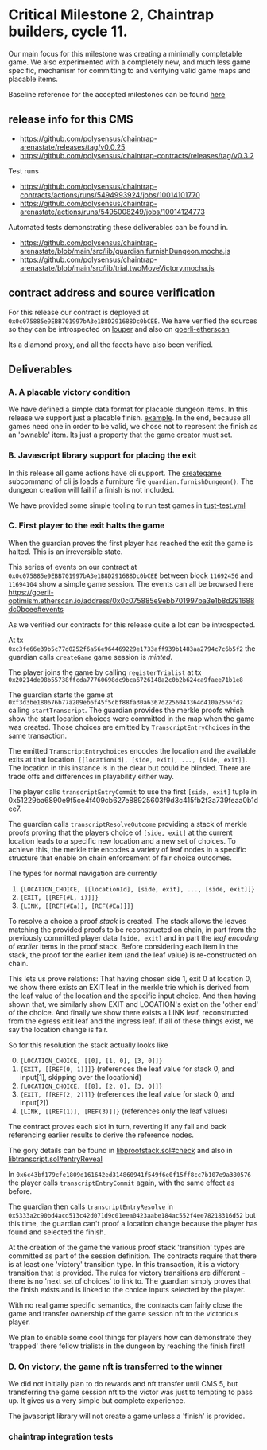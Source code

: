 # Critical Milestone 2, Chaintrap builders, cycle 11.

Our main focus for this milestone was creating a minimally completable game. We also experimented with a completely new, and much less game specific, mechanism for committing to and verifying valid game maps and placable items.

Baseline reference for the accepted milestones can be found [here](https://gov.optimism.io/t/final-chaintrap-builders-cycle-11/5526/6)

## release info for this CMS

* https://github.com/polysensus/chaintrap-arenastate/releases/tag/v0.0.25
* https://github.com/polysensus/chaintrap-contracts/releases/tag/v0.3.2

Test runs

* https://github.com/polysensus/chaintrap-contracts/actions/runs/5494993924/jobs/10014101770
* https://github.com/polysensus/chaintrap-arenastate/actions/runs/5495008249/jobs/10014124773

Automated tests demonstrating these deliverables can be found in.

* https://github.com/polysensus/chaintrap-arenastate/blob/main/src/lib/guardian.furnishDungeon.mocha.js
* https://github.com/polysensus/chaintrap-arenastate/blob/main/src/lib/trial.twoMoveVictory.mocha.js

## contract address and source verification

For this release our contract is deployed at `0x0c075885e9EBB701997bA3e1B8D291688Dc0bCEE`. We have verified the sources so they can be introspected on [louper](https://louper.dev/diamond/0x0c075885e9EBB701997bA3e1B8D291688Dc0bCEE?network=optimism_goerli) and also on [goerli-etherscan](https://goerli-optimism.etherscan.io/address/0x0c075885e9ebb701997ba3e1b8d291688dc0bcee#readProxyContract)

Its a diamond proxy, and all the facets have also been verified.

## Deliverables

### A. A placable victory condition

We have defined a simple data format for placable dungeon items. In this release we support just a placable finish. [example](./data/maps/map02-furnishins.json). In the end, because all games need one in order to be valid, we chose not to represent the finish as an 'ownable' item. Its just a property that the game creator must set.

### B. Javascript library support for placing the exit

In this release all game actions have cli support. The [creategame](./src/command/creategame.js) subcommand of cli.js loads a furniture file `guardian.furnishDungeon()`. The dungeon creation will fail if a finish is not included.

We have provided some simple tooling to run test games in [tust-test.yml](./tusk-tests.yml)

### C. First player to the exit halts the game

When the guardian proves the first player has reached the exit the game is halted. This is an irreversible state.

This series of events  on our contract at `0x0c075885e9EBB701997bA3e1B8D291688Dc0bCEE` between block `11692456` and `11694104` show a simple game session. The events can all be browsed here https://goerli-optimism.etherscan.io/address/0x0c075885e9ebb701997ba3e1b8d291688dc0bcee#events

As we verified our contracts for this release quite a lot can be introspected.

At tx `0xc3fe66e39b5c77d0252f6a56e964469229e1733aff939b1483aa2794c7c6b5f2` the guardian calls `createGame` game session is *minted*.

The player joins the game by calling `registerTrialist` at tx `0x20214de98b55738ffcda77760698dc9bca6726148a2c0b2b624ca9faee71b1e8`

The guardian starts the game at `0xf3d3be180676b77a209eb6f45f5cbf88fa30a6367d2256043364d410a2566fd2` calling `startTranscript`. The guardian provides the merkle proofs which show the start location choices were committed in the map when the game was created. Those choices are emitted by `TranscriptEntryChoices` in the same transaction.

The emitted `TranscriptEntrychoices` encodes the location and the available exits at that location. `[[locationId], [side, exit], ..., [side, exit]]`. The location in this instance is in the clear but could be blinded. There are trade offs and differences in playability either way.

The player calls `transcriptEntryCommit` to use the first `[side, exit]` tuple in 0x51229ba6890e9f5ce4f409cb627e88925603f9d3c415fb2f3a739feaa0b1dee7.

The guardian calls `transcriptResolveOutcome` providing a stack of merkle proofs proving that the players choice of `[side, exit]` at the current location leads to a specific new location and a new set of choices. To achieve this, the merkle trie encodes a variety of leaf nodes in a specific structure that enable on chain enforcement of fair choice outcomes.

The types for normal navigation are currently

1. `{LOCATION_CHOICE, [[locationId], [side, exit], ..., [side, exit]]}`
2. `{EXIT, [[REF(#L, i)]]}`
3. `{LINK, [[REF(#Ea)], [REF(#Ea)]]}`

To resolve a choice a proof *stack* is created. The stack allows the leaves matching the provided proofs to be reconstructed on chain, in part from the previously committed player data `[side, exit]` and in part the *leaf encoding* of *earlier* items in the proof stack. Before considering each item in the stack, the proof for the earlier item (and the leaf value) is re-constructed on chain.

This lets us prove relations: That having chosen side 1, exit 0 at location 0, we show there exists an EXIT leaf in the merkle trie which is derived from the leaf value of the location and the specific input choice. And then having shown that, we similarly show EXIT and LOCATION's exist on the 'other end' of the choice. And finally we show there exists a LINK leaf, reconstructed from the egress exit leaf and the ingress leaf. If all of these things exist, we say the location change is fair.

So for this resolution the stack actually looks like

0. `{LOCATION_CHOICE, [[0], [1, 0], [3, 0]]}`
1. `{EXIT, [[REF(0, 1)]]}` (references the leaf value for stack 0, and input[1], skipping over the locationid)
2. `{LOCATION_CHOICE, [[8], [2, 0], [3, 0]]}`
3. `{EXIT, [[REF(2, 2)]]}` (references the leaf value for stack 0, and input[2])
4. `{LINK, [[REF(1)], [REF(3)]]}` (references only the leaf values)

The contract proves each slot in turn, reverting if any fail and back referencing earlier results to derive the reference nodes.

The gory details can be found in [libproofstack.sol#check](https://github.com/polysensus/chaintrap-contracts/blob/main/lib/libproofstack.sol#L90) and also in [libtranscript.sol#entryReveal](https://github.com/polysensus/chaintrap-contracts/blob/main/lib/libtranscript.sol#L466)


In `0x6c43bf179cfe1809d161642ed314860941f549f6e0f15ff8cc7b107e9a380576` the player calls `transcriptEntryCommit` again, with the same effect as before.

The guardian then calls `transcriptEntryResolve` in `0x5333a2c90bd4acd513c42d071d9c01eea0423aabe184ac552f4ee78218316d52` but this time, the guardian can't proof a location change because the player has found and selected the finish.

At the creation of the game the various proof stack 'transition' types are committed as part of the session definition. The contracts require that there is at least one 'victory' transition type. In this transaction, it is a victory transition that is provided. The rules for victory transitions are different - there is no 'next set of choices' to link to. The guardian simply proves that the finish exists and is linked to the choice inputs selected by the player.

With no real game specific semantics, the contracts can fairly close the game and transfer ownership of the game session nft to the victorious player.

We plan to enable some cool things for players how can demonstrate they 'trapped' there fellow trialists in the dungeon by reaching the finish first!


### D. On victory, the game nft is transferred to the winner

We did not initially plan to do rewards and nft transfer until CMS 5, but transferring the game session nft to the victor was just to tempting to pass up. It gives us a very simple but complete experience.

The javascript library will not create a game unless a 'finish' is provided.

### chaintrap integration tests

